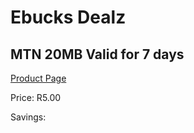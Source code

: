 
# Ebucks Dealz
## MTN 20MB Valid for 7 days
[Product Page](https://www.ebucks.com/web/shop/productSelected.do?prodId=1194750891&catId=300)

Price: R5.00

Savings: 


	